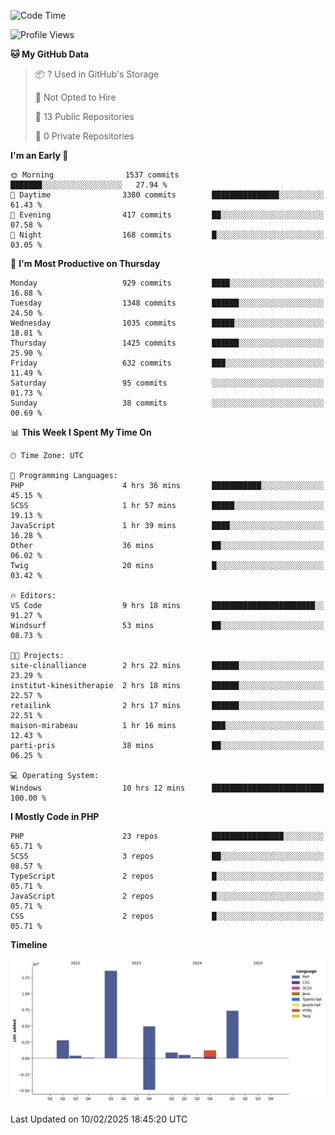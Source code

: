 <!--START_SECTION:waka-->
![Code Time](http://img.shields.io/badge/Code%20Time-2%2C219%20hrs%2018%20mins-blue)

![Profile Views](http://img.shields.io/badge/Profile%20Views-0-blue)

**🐱 My GitHub Data** 

> 📦 ? Used in GitHub's Storage 
 > 
> 🚫 Not Opted to Hire
 > 
> 📜 13 Public Repositories 
 > 
> 🔑 0 Private Repositories 
 > 
**I'm an Early 🐤** 

```text
🌞 Morning                1537 commits        ███████░░░░░░░░░░░░░░░░░░   27.94 % 
🌆 Daytime                3380 commits        ███████████████░░░░░░░░░░   61.43 % 
🌃 Evening                417 commits         ██░░░░░░░░░░░░░░░░░░░░░░░   07.58 % 
🌙 Night                  168 commits         █░░░░░░░░░░░░░░░░░░░░░░░░   03.05 % 
```
📅 **I'm Most Productive on Thursday** 

```text
Monday                   929 commits         ████░░░░░░░░░░░░░░░░░░░░░   16.88 % 
Tuesday                  1348 commits        ██████░░░░░░░░░░░░░░░░░░░   24.50 % 
Wednesday                1035 commits        █████░░░░░░░░░░░░░░░░░░░░   18.81 % 
Thursday                 1425 commits        ██████░░░░░░░░░░░░░░░░░░░   25.90 % 
Friday                   632 commits         ███░░░░░░░░░░░░░░░░░░░░░░   11.49 % 
Saturday                 95 commits          ░░░░░░░░░░░░░░░░░░░░░░░░░   01.73 % 
Sunday                   38 commits          ░░░░░░░░░░░░░░░░░░░░░░░░░   00.69 % 
```


📊 **This Week I Spent My Time On** 

```text
🕑︎ Time Zone: UTC

💬 Programming Languages: 
PHP                      4 hrs 36 mins       ███████████░░░░░░░░░░░░░░   45.15 % 
SCSS                     1 hr 57 mins        █████░░░░░░░░░░░░░░░░░░░░   19.13 % 
JavaScript               1 hr 39 mins        ████░░░░░░░░░░░░░░░░░░░░░   16.28 % 
Other                    36 mins             ██░░░░░░░░░░░░░░░░░░░░░░░   06.02 % 
Twig                     20 mins             █░░░░░░░░░░░░░░░░░░░░░░░░   03.42 % 

🔥 Editors: 
VS Code                  9 hrs 18 mins       ███████████████████████░░   91.27 % 
Windsurf                 53 mins             ██░░░░░░░░░░░░░░░░░░░░░░░   08.73 % 

🐱‍💻 Projects: 
site-clinalliance        2 hrs 22 mins       ██████░░░░░░░░░░░░░░░░░░░   23.29 % 
institut-kinesitherapie  2 hrs 18 mins       ██████░░░░░░░░░░░░░░░░░░░   22.57 % 
retailink                2 hrs 17 mins       ██████░░░░░░░░░░░░░░░░░░░   22.51 % 
maison-mirabeau          1 hr 16 mins        ███░░░░░░░░░░░░░░░░░░░░░░   12.43 % 
parti-pris               38 mins             ██░░░░░░░░░░░░░░░░░░░░░░░   06.25 % 

💻 Operating System: 
Windows                  10 hrs 12 mins      █████████████████████████   100.00 % 
```

**I Mostly Code in PHP** 

```text
PHP                      23 repos            ████████████████░░░░░░░░░   65.71 % 
SCSS                     3 repos             ██░░░░░░░░░░░░░░░░░░░░░░░   08.57 % 
TypeScript               2 repos             █░░░░░░░░░░░░░░░░░░░░░░░░   05.71 % 
JavaScript               2 repos             █░░░░░░░░░░░░░░░░░░░░░░░░   05.71 % 
CSS                      2 repos             █░░░░░░░░░░░░░░░░░░░░░░░░   05.71 % 
```



**Timeline**

![Lines of Code chart](https://raw.githubusercontent.com/tahar-elgunaoui/tahar-elgunaoui/main/assets/bar_graph.png)


 Last Updated on 10/02/2025 18:45:20 UTC
<!--END_SECTION:waka-->
